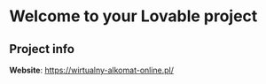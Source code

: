 # Welcome to your Lovable project

## Project info

**Website**: https://wirtualny-alkomat-online.pl/

